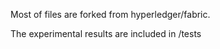 Most of files are forked from hyperledger/fabric. 

The experimental results are included in /tests
